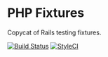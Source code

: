 PHP Fixtures
================

Copycat of Rails testing fixtures.

[![Build Status](https://travis-ci.org/yaodng/php-fixtures.svg)](https://travis-ci.org/yaodng/php-fixtures)
[![StyleCI](https://styleci.io/repos/38796384/shield)](https://styleci.io/repos/38796384)
